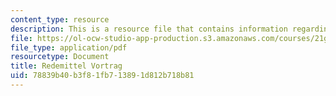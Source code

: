 ```yaml
---
content_type: resource
description: This is a resource file that contains information regarding redemittel.
file: https://ol-ocw-studio-app-production.s3.amazonaws.com/courses/21g-405-germany-today-intensive-study-of-german-language-and-culture-january-iap-2011/78839b40b3f81fb713891d812b718b81_MIT21G_405IAP11_redemittel.pdf
file_type: application/pdf
resourcetype: Document
title: Redemittel Vortrag
uid: 78839b40-b3f8-1fb7-1389-1d812b718b81
---
```

